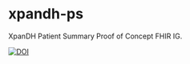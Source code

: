 # xpandh-ps

XpanDH Patient Summary Proof of Concept FHIR IG.

[![DOI](https://zenodo.org/badge/988274906.svg)](https://doi.org/10.5281/zenodo.15488585)
